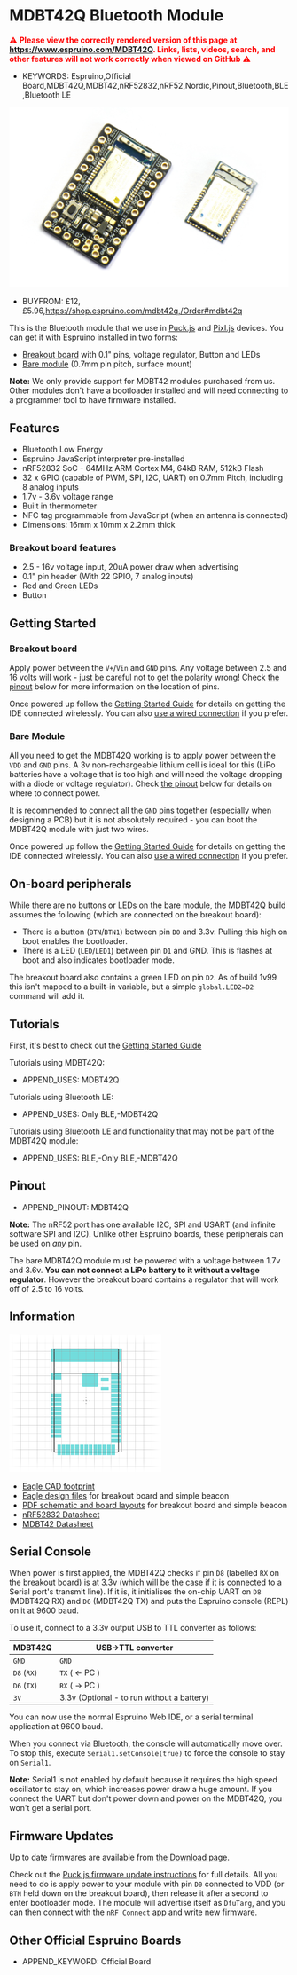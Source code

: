 <!--- Copyright (c) 2018 Gordon Williams, Pur3 Ltd. See the file LICENSE for copying permission. -->
MDBT42Q Bluetooth Module
========================

<span style="color:red">:warning: **Please view the correctly rendered version of this page at https://www.espruino.com/MDBT42Q. Links, lists, videos, search, and other features will not work correctly when viewed on GitHub** :warning:</span>

* KEYWORDS: Espruino,Official Board,MDBT42Q,MDBT42,nRF52832,nRF52,Nordic,Pinout,Bluetooth,BLE,Bluetooth LE

![Raytac MDBT42Q](MDBT42Q/board.jpg)

* BUYFROM: £12,£5.96,https://shop.espruino.com/mdbt42q,/Order#mdbt42q

This is the Bluetooth module that we use in [Puck.js](/Puck.js) and [Pixl.js](/Pixl.js)
devices. You can get it with Espruino installed in two forms:

* [Breakout board](https://shop.espruino.com/mdbt42q-breakout) with 0.1" pins, voltage regulator, Button and LEDs
* [Bare module](https://shop.espruino.com/mdbt42q-module) (0.7mm pin pitch, surface mount)

**Note:** We only provide support for MDBT42 modules purchased from us. Other
modules don't have a bootloader installed and will need connecting to a programmer
tool to have firmware installed.


Features
--------

* Bluetooth Low Energy
* Espruino JavaScript interpreter pre-installed
* nRF52832 SoC - 64MHz ARM Cortex M4, 64kB RAM, 512kB Flash
* 32 x GPIO (capable of PWM, SPI, I2C, UART) on 0.7mm Pitch, including 8 analog inputs
* 1.7v - 3.6v voltage range
* Built in thermometer
* NFC tag programmable from JavaScript (when an antenna is connected)
* Dimensions: 16mm x 10mm x 2.2mm thick

### Breakout board features

* 2.5 - 16v voltage input, 20uA power draw when advertising
* 0.1" pin header (With 22 GPIO, 7 analog inputs)
* Red and Green LEDs
* Button


Getting Started
----------------

### Breakout board

Apply power between the `V+`/`Vin` and `GND` pins. Any voltage between 2.5 and 16 volts
will work - just be careful not to get the polarity wrong! Check [the pinout](#pinout) below
for more information on the location of pins.

Once powered up follow the [Getting Started Guide](/Quick+Start+BLE#mdbt42q) for details
on getting the IDE connected wirelessly. You can also [use a wired connection](#serial-console)
if you prefer.

### Bare Module

All you need to get the MDBT42Q working is to apply power between the `VDD` and
`GND` pins. A 3v non-rechargeable lithium cell is ideal for this (LiPo batteries
have a voltage that is too high and will need the voltage dropping with a diode
or voltage regulator). Check [the pinout](#pinout) below for details on where to
 connect power.

It is recommended to connect all the `GND` pins together (especially when
designing a PCB) but it is not absolutely required - you can boot the
MDBT42Q module with just two wires.

Once powered up follow the [Getting Started Guide](/Quick+Start+BLE#mdbt42q) for details
on getting the IDE connected wirelessly. You can also [use a wired connection](#serial-console)
if you prefer.


On-board peripherals
--------------------

While there are no buttons or LEDs on the bare module, the MDBT42Q build assumes
the following (which are connected on the breakout board):

* There is a button (`BTN`/`BTN1`) between pin `D0` and 3.3v. Pulling this high on boot
enables the bootloader.
* There is a LED (`LED`/`LED1`) between pin `D1` and GND. This is flashes at
boot and also indicates bootloader mode.

The breakout board also contains a green LED on pin `D2`. As of build 1v99 this
isn't mapped to a built-in variable, but a simple `global.LED2=D2` command will add it.


Tutorials
--------

First, it's best to check out the [Getting Started Guide](/Quick+Start+BLE#mdbt42q)

Tutorials using MDBT42Q:

* APPEND_USES: MDBT42Q

Tutorials using Bluetooth LE:

* APPEND_USES: Only BLE,-MDBT42Q

Tutorials using Bluetooth LE and functionality that may not be part of the MDBT42Q module:

* APPEND_USES: BLE,-Only BLE,-MDBT42Q



Pinout
--------

* APPEND_PINOUT: MDBT42Q

**Note:** The nRF52 port has one available I2C, SPI and USART (and infinite software SPI and I2C).
Unlike other Espruino boards, these peripherals can be used on *any* pin.

The bare MDBT42Q module must be powered with a voltage between 1.7v and 3.6v. **You can
not connect a LiPo battery to it without a voltage regulator**. However the breakout board
contains a regulator that will work off of 2.5 to 16 volts.


Information
-----------

[![MDBT42Q library](MDBT42Q/lbr.png)](https://raw.githubusercontent.com/espruino/EspruinoBoard/master/MDBT42/mdbt42.lbr)

* [Eagle CAD footprint](https://raw.githubusercontent.com/espruino/EspruinoBoard/master/MDBT42/mdbt42.lbr)
* [Eagle design files](https://github.com/espruino/EspruinoBoard/tree/master/MDBT42/eagle) for breakout board and simple beacon
* [PDF schematic and board layouts](https://github.com/espruino/EspruinoBoard/tree/master/MDBT42/pdf) for breakout board and simple beacon
* [nRF52832 Datasheet](/datasheets/nRF52832_PS_v1.0.pdf)
* [MDBT42 Datasheet](/datasheets/MDBT42Q-E.pdf)


Serial Console
---------------

When power is first applied, the MDBT42Q checks if pin `D8` (labelled `RX` on the breakout board) is at 3.3v (which will be the
case if it is connected to a Serial port's transmit line). If it is, it initialises
the on-chip UART on `D8` (MDBT42Q RX) and `D6` (MDBT42Q TX) and puts the Espruino
console (REPL) on it at 9600 baud.

To use it, connect to a 3.3v output USB to TTL converter as follows:

| MDBT42Q     | USB->TTL converter |
|-------------|--------------------|
| `GND`       | `GND`                |
| `D8` (`RX`) | `TX` ( <- PC )       |
| `D6` (`TX`) | `RX` ( -> PC )       |
| `3V`        | 3.3v (Optional - to run without a battery) |

You can now use the normal Espruino Web IDE, or a serial terminal application at 9600 baud.

When you connect via Bluetooth, the console will automatically move over. To
stop this, execute `Serial1.setConsole(true)` to force the console to stay on
`Serial1`.

**Note:** Serial1 is not enabled by default because it requires the high speed
oscillator to stay on, which increases power draw a huge amount. If you connect
the UART but don't power down and power on the MDBT42Q, you won't get a serial port.


Firmware Updates
-----------------

Up to date firmwares are available from [the Download page](/Download#mdbt42q).

Check out the [Puck.js firmware update instructions](/Puck.js#firmware-updates)
for full details. All you need to do is apply power to your module with
pin `D0` connected to VDD (or `BTN` held down on the breakout board), then
release it after a second to enter bootloader mode. The module will advertise
itself as `DfuTarg`, and you can then connect with the `nRF Connect` app and
write new firmware.


Other Official Espruino Boards
------------------------------

* APPEND_KEYWORD: Official Board
